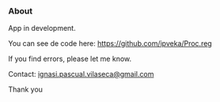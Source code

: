 
### About

App in development. 

You can see de code here: https://github.com/ipveka/Proc.reg

If you find errors, please let me know.

Contact: ignasi.pascual.vilaseca@gmail.com

Thank you


